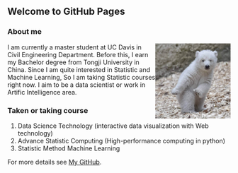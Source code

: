 ## Welcome to GitHub Pages


### About me

<img align="right" src="bear.jpg" alt="GitHub" title="GitHub,Social Coding" width="170" height="170" />
I am currently a master student at UC Davis in Civil Engineering Department. Before this, I earn my Bachelor degree from Tongji University in China. Since I am quite interested in Statistic and Machine Learning, So I am taking Statistic courses right now. I aim to be a data scientist or work in Artific Intelligence area.

### Taken or taking course

1. Data Science Technology (interactive data visualization with Web technology)
2. Advance Statistic Computing (High-performance computing in python)
3. Statistic Method Machine Learning


For more details see [My GitHub](https://github.com/wzxiong).
